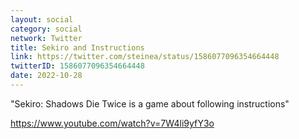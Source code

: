 ```yaml
---
layout: social
category: social
network: Twitter
title: Sekiro and Instructions
link: https://twitter.com/steinea/status/1586077096354664448
twitterID: 1586077096354664448
date: 2022-10-28
---
```

"Sekiro: Shadows Die Twice is a game about following instructions"

<https://www.youtube.com/watch?v=7W4li9yfY3o>
